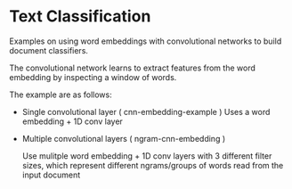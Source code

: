 # Text Classification

Examples on using word embeddings with convolutional networks to build document
classifiers.

The convolutional network learns to extract features from the word embedding
by inspecting a window of words.

The example are as follows:

* Single convolutional layer ( cnn-embedding-example )
  Uses a word embedding + 1D conv layer

* Multiple convolutional layers ( ngram-cnn-embedding )

  Use mulitple word embedding + 1D conv layers with 3 different filter sizes,
  which represent different ngrams/groups of words read from the input document
